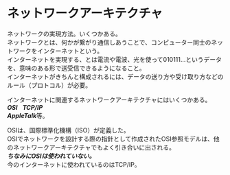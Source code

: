 # ネットワークアーキテクチャ  
ネットワークの実現方法。いくつかある。  
ネットワークとは、何かが繋がり通信しあうことで、コンピューター同士のネットワークをインターネットという。  
インターネットを実現する、とは電流や電波、光を使って010111...というデータを、意味のある形で送受信できるようになること。  
インターネットがきちんと構成されるには、データの送り方や受け取り方などのルール（プロトコル）が必要。  
  
インターネットに関連するネットワークアーキテクチャにはいくつかある。  
***OSI***  
***TCP/IP***  
***AppleTalk***等。  
  
OSIは、国際標準化機構（ISO）が定義した。  
OSIでネットワークを設計する際の指針として作成されたOSI参照モデルは、他のネットワークアーキテクチャでもよく引き合いに出される。  
***ちなみにOSIは使われていない。***  
今のインターネットに使われているのはTCP/IP。  

